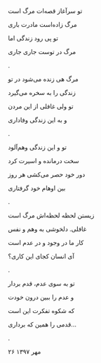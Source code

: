 <!-- 
.. title: عدم
.. slug: adam
.. date: 2018-10-18 17:18:09 UTC
.. tags: غزل
.. category: 
.. link: 
.. description: 
.. type: text
-->


تو سرآغاز قصه‌ات مرگ است

مرگ زاده‌است مادرت باری

تو پی رود زندگی اما

مرگ در توست جاری جاری

.

مرگ هی زنده می‌شود در تو

زندگی را به سخره می‌گیرد

تو ولی غافلی از این مردن

و به این زندگی وفاداری

.

تو و این زندگی وهم‌آلود

سخت درمانده و اسیرت کرد

دور خود حصر می‌کشی هر روز

بین اوهام خود گرفتاری

.

زیستن لحظه لحظه‌اش مرگ است

غافلی. دلخوشی به وهم و نفس

کار ما در وجود و در عدم است

آی انسان کجای این کاری؟

.

تو به سوی عدم، قدم بردار

و عدم را ببین درون خودت

که شکوه تفکرت این است

قدمی را همین که برداری...

.

۲۶ مهر ۱۳۹۷
